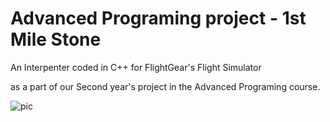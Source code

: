 # Advanced Programing project - 1st Mile Stone

An Interpenter coded in C++ for FlightGear's Flight Simulator

as a part of our Second year's project in the Advanced Programing course.


![pic](https://i.imgur.com/NgFImSt.png)

